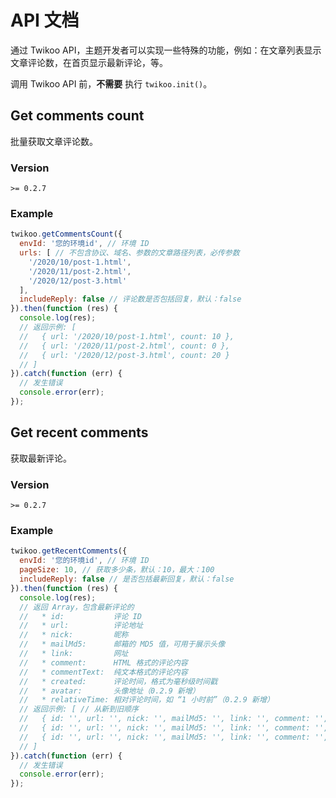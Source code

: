 # API 文档

通过 Twikoo API，主题开发者可以实现一些特殊的功能，例如：在文章列表显示文章评论数，在首页显示最新评论，等。

调用 Twikoo API 前，**不需要** 执行 `twikoo.init()`。

## Get comments count

批量获取文章评论数。

### Version

`>= 0.2.7`

### Example

``` js
twikoo.getCommentsCount({
  envId: '您的环境id', // 环境 ID
  urls: [ // 不包含协议、域名、参数的文章路径列表，必传参数
    '/2020/10/post-1.html',
    '/2020/11/post-2.html',
    '/2020/12/post-3.html'
  ],
  includeReply: false // 评论数是否包括回复，默认：false
}).then(function (res) {
  console.log(res);
  // 返回示例: [
  //   { url: '/2020/10/post-1.html', count: 10 },
  //   { url: '/2020/11/post-2.html', count: 0 },
  //   { url: '/2020/12/post-3.html', count: 20 }
  // ]
}).catch(function (err) {
  // 发生错误
  console.error(err);
});
```

## Get recent comments

获取最新评论。

### Version

`>= 0.2.7`

### Example

``` js
twikoo.getRecentComments({
  envId: '您的环境id', // 环境 ID
  pageSize: 10, // 获取多少条，默认：10，最大：100
  includeReply: false // 是否包括最新回复，默认：false
}).then(function (res) {
  console.log(res);
  // 返回 Array，包含最新评论的
  //   * id:           评论 ID
  //   * url:          评论地址
  //   * nick:         昵称
  //   * mailMd5:      邮箱的 MD5 值，可用于展示头像
  //   * link:         网址
  //   * comment:      HTML 格式的评论内容
  //   * commentText:  纯文本格式的评论内容
  //   * created:      评论时间，格式为毫秒级时间戳
  //   * avatar:       头像地址（0.2.9 新增）
  //   * relativeTime: 相对评论时间，如 “1 小时前”（0.2.9 新增）
  // 返回示例: [ // 从新到旧顺序
  //   { id: '', url: '', nick: '', mailMd5: '', link: '', comment: '', commentText: '', created: 0 },
  //   { id: '', url: '', nick: '', mailMd5: '', link: '', comment: '', commentText: '', created: 0 },
  //   { id: '', url: '', nick: '', mailMd5: '', link: '', comment: '', commentText: '', created: 0 }
  // ]
}).catch(function (err) {
  // 发生错误
  console.error(err);
});
```
